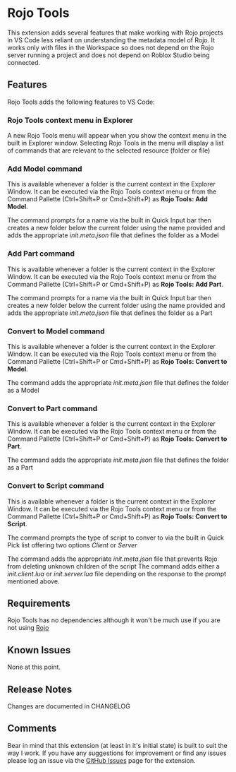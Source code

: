 # Rojo Tools

This extension adds several features that make working with Rojo projects in VS Code less reliant on understanding the metadata model of Rojo.  It works only with files in the Workspace so does not depend on the Rojo server running a project and does not depend on Roblox Studio being connected.

## Features

Rojo Tools adds the following features to VS Code:

### Rojo Tools context menu in Explorer
A new Rojo Tools menu will appear when you show the context menu in the built in Explorer window.  Selecting Rojo Tools in the menu will display a list of commands that are relevant to the selected resource (folder or file)

### Add Model command
This is available whenever a folder is the current context in the Explorer Window.  It can be executed via the Rojo Tools context menu or from the Command Pallette (Ctrl+Shift+P or Cmd+Shift+P) as **Rojo Tools: Add Model**.

The command prompts for a name via the built in Quick Input bar then creates a new folder below the current folder using the name provided and adds the appropriate *init.meta.json* file that defines the folder as a Model

### Add Part command
This is available whenever a folder is the current context in the Explorer Window.  It can be executed via the Rojo Tools context menu or from the Command Pallette (Ctrl+Shift+P or Cmd+Shift+P) as **Rojo Tools: Add Part**.

The command prompts for a name via the built in Quick Input bar then creates a new folder below the current folder using the name provided and adds the appropriate *init.meta.json* file that defines the folder as a Part

### Convert to Model command
This is available whenever a folder is the current context in the Explorer Window.  It can be executed via the Rojo Tools context menu or from the Command Pallette (Ctrl+Shift+P or Cmd+Shift+P) as **Rojo Tools: Convert to Model**.

The command adds the appropriate *init.meta.json* file that defines the folder as a Model

### Convert to Part command
This is available whenever a folder is the current context in the Explorer Window.  It can be executed via the Rojo Tools context menu or from the Command Pallette (Ctrl+Shift+P or Cmd+Shift+P) as **Rojo Tools: Convert to Part**.

The command adds the appropriate *init.meta.json* file that defines the folder as a Part

### Convert to Script command
This is available whenever a folder is the current context in the Explorer Window.  It can be executed via the Rojo Tools context menu or from the Command Pallette (Ctrl+Shift+P or Cmd+Shift+P) as **Rojo Tools: Convert to Script**.

The command prompts the type of script to conver to via the built in Quick Pick list offering two options *Client* or *Server*

The command adds the appropriate *init.meta.json* file that prevents Rojo from deleting unknown children of the script
The command adds either a *init.client.lua* or *init.server.lua* file depending on the response to the prompt mentioned above.

<!-- \!\[feature X\]\(images/feature-x.png\) -->

## Requirements

Rojo Tools has no dependencies although it won't be much use if you are not using [Rojo](https://marketplace.visualstudio.com/items?itemName=evaera.vscode-rojo)

<!-- ## Extension Settings

Include if your extension adds any VS Code settings through the `contributes.configuration` extension point.

For example:

This extension contributes the following settings:

* `myExtension.enable`: enable/disable this extension
* `myExtension.thing`: set to `blah` to do something -->

## Known Issues

None at this point.

## Release Notes

Changes are documented in CHANGELOG

## Comments
Bear in mind that this extension (at least in it's initial state) is built to suit the way I work.  If you have any suggestions for improvement or find any issues please log an issue via the [GitHub Issues](https://github.com/testpossessed/rojo-tools/issues) page for the extension.
